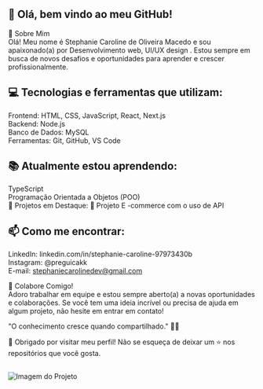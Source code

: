 ## 👋 Olá, bem vindo ao meu GitHub!
🚀 Sobre Mim <br> 
Olá! Meu nome é Stephanie Caroline de Oliveira Macedo e sou apaixonado(a) por Desenvolvimento web, UI/UX design . Estou sempre em busca de novos desafios e oportunidades para aprender e crescer profissionalmente.

## 💻 Tecnologias e ferramentas que utilizam:
Frontend: HTML, CSS, JavaScript, React, Next.js <br>
Backend: Node.js <br>
Banco de Dados: MySQL <br>
Ferramentas: Git, GitHub, VS Code <br>

## 📚 Atualmente estou aprendendo:
TypeScript <br> 
Programação Orientada a Objetos (POO) <br>
🌟 Projetos em Destaque:
🛒 Projeto E -commerce com o uso de API 

## 📫 Como me encontrar:
LinkedIn: linkedin.com/in/stephanie-caroline-97973430b <br>
Instagram: @preguicakk <br>
E-mail: stephaniecarolinedev@gmail.com <br>

🤝 Colabore Comigo! <br>
Adoro trabalhar em equipe e estou sempre aberto(a) a novas oportunidades e colaborações. Se você tem uma ideia incrível ou precisa de ajuda em algum projeto, não hesite em entrar em contato! <br>

"O conhecimento cresce quando compartilhado." 🚀✨ <br>

💖 Obrigado por visitar meu perfil! Não se esqueça de deixar um ⭐ nos repositórios que você gosta.
## 
 ![Imagem do Projeto](https://media.tenor.com/ipuTozw3PXsAAAAj/pixel-cat.gif)

